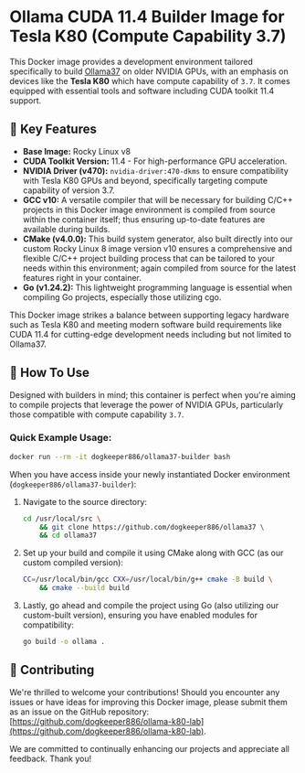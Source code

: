 # Ollama CUDA 11.4 Builder Image for Tesla K80 (Compute Capability 3.7)

This Docker image provides a development environment tailored specifically to build [Ollama37](https://github.com/dogkeeper886/ollama37) on older NVIDIA GPUs, with an emphasis on devices like the **Tesla K80** which have compute capability of `3.7`. It comes equipped with essential tools and software including CUDA toolkit 11.4 support.

## 🔧 Key Features

- **Base Image:** Rocky Linux v8
- **CUDA Toolkit Version:** 11.4 - For high-performance GPU acceleration.
- **NVIDIA Driver (v470):** `nvidia-driver:470-dkms` to ensure compatibility with Tesla K80 GPUs and beyond, specifically targeting compute capability of version 3.7.
- **GCC v10:** A versatile compiler that will be necessary for building C/C++ projects in this Docker image environment is compiled from source within the container itself; thus ensuring up-to-date features are available during builds.
- **CMake (v4.0.0):** This build system generator, also built directly into our custom Rocky Linux 8 image version v10 ensures a comprehensive and flexible C/C++ project building process that can be tailored to your needs within this environment; again compiled from source for the latest features right in your container.
- **Go (v1.24.2):** This lightweight programming language is essential when compiling Go projects, especially those utilizing cgo.

This Docker image strikes a balance between supporting legacy hardware such as Tesla K80 and meeting modern software build requirements like CUDA 11.4 for cutting-edge development needs including but not limited to Ollama37.


## 🚀 How To Use

Designed with builders in mind; this container is perfect when you're aiming to compile projects that leverage the power of NVIDIA GPUs, particularly those compatible with compute capability `3.7`.

### Quick Example Usage:

```bash
docker run --rm -it dogkeeper886/ollama37-builder bash
```

When you have access inside your newly instantiated Docker environment (`dogkeeper886/ollama37-builder`):

1. Navigate to the source directory:
    ```sh
    cd /usr/local/src \
        && git clone https://github.com/dogkeeper886/ollama37 \
        && cd ollama37 
    ```
2. Set up your build and compile it using CMake along with GCC (as our custom compiled version):
    ```bash
    CC=/usr/local/bin/gcc CXX=/usr/local/bin/g++ cmake -B build \
        && cmake --build build
    ```
3. Lastly, go ahead and compile the project using Go (also utilizing our custom-built version), ensuring you have enabled modules for compatibility:
    ```bash
    go build -o ollama .
    ```

## 🎯 Contributing

We're thrilled to welcome your contributions! Should you encounter any issues or have ideas for improving this Docker image, please submit them as an issue on the GitHub repository: [https://github.com/dogkeeper886/ollama-k80-lab](https://github.com/dogkeeper886/ollama-k80-lab).

We are committed to continually enhancing our projects and appreciate all feedback. Thank you!

